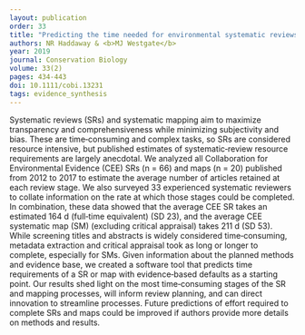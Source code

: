 ```yaml
---
layout: publication
order: 33
title: "Predicting the time needed for environmental systematic reviews and systematic maps."
authors: NR Haddaway & <b>MJ Westgate</b>
year: 2019
journal: Conservation Biology
volume: 33(2)
pages: 434-443
doi: 10.1111/cobi.13231
tags: evidence_synthesis
---
```

Systematic reviews (SRs) and systematic mapping aim to maximize transparency and comprehensiveness while minimizing subjectivity and bias. These are time‐consuming and complex tasks, so SRs are considered resource intensive, but published estimates of systematic‐review resource requirements are largely anecdotal. We analyzed all Collaboration for Environmental Evidence (CEE) SRs (n = 66) and maps (n = 20) published from 2012 to 2017 to estimate the average number of articles retained at each review stage. We also surveyed 33 experienced systematic reviewers to collate information on the rate at which those stages could be completed. In combination, these data showed that the average CEE SR takes an estimated 164 d (full‐time equivalent) (SD 23), and the average CEE systematic map (SM) (excluding critical appraisal) takes 211 d (SD 53). While screening titles and abstracts is widely considered time‐consuming, metadata extraction and critical appraisal took as long or longer to complete, especially for SMs. Given information about the planned methods and evidence base, we created a software tool that predicts time requirements of a SR or map with evidence‐based defaults as a starting point. Our results shed light on the most time‐consuming stages of the SR and mapping processes, will inform review planning, and can direct innovation to streamline processes. Future predictions of effort required to complete SRs and maps could be improved if authors provide more details on methods and results.